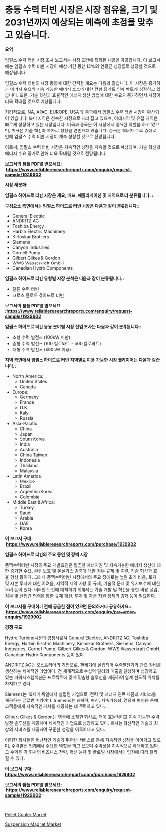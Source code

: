 <p><h1>충동 수력 터빈 시장은 시장 점유율, 크기 및 2031년까지 예상되는 예측에 초점을 맞추고 있습니다.</h1></p><p><strong>요약</strong></p>
<p><p>임펄스 수력 터빈 시장 조사 보고서는 시장 조건에 특화된 내용을 제공합니다. 이 보고서에는 임펄스 수력 터빈 시장이 예상 기간 동안 13%의 연평균 성장률로 성장할 것으로 예상됩니다.</p><p>임펄스 수력 터빈의 시장 동향에 대한 간략한 개요는 다음과 같습니다. 이 시장은 증가하는 에너지 수요와 지속 가능한 에너지 소스에 대한 관심 증가로 인해 빠르게 성장하고 있습니다. 또한, 기술 혁신과 효율적인 에너지 생산 방법에 대한 수요가 증가하면서 시장이 더욱 확대될 것으로 예상됩니다.</p><p>지리적으로, NA, APAC, EUROPE, USA 및 중국에서 임펄스 수력 터빈 시장이 확산되어 있습니다. 북미 지역은 성숙한 시장으로 자리 잡고 있으며, 아태지역 및 유럽 지역은 빠르게 성장하고 있는 시장입니다. 미국과 중국은 이 시장에서 중요한 역할을 하고 있으며, 미국은 기술 혁신과 투자로 성장을 견인하고 있습니다. 중국은 에너지 수요 증대로 인해 임펄스 수력 터빈 시장이 계속 성장할 것으로 전망됩니다.</p><p>이로써, 임펄스 수력 터빈 시장은 지속적인 성장을 지속할 것으로 예상되며, 기술 혁신과 에너지 수요 증가로 인해 더욱 확대될 것으로 전망됩니다.</p></p>
<p><strong>보고서의 샘플 PDF를 받으세요: &nbsp;<a href="https://www.reliableresearchreports.com/enquiry/request-sample/1929902">https://www.reliableresearchreports.com/enquiry/request-sample/1929902</a></strong></p>
<p><strong>시장 세분화:</strong></p>
<p><strong> 임펄스 하이드로 터빈 시장은 개요, 배포, 애플리케이션 및 지역으로 더 분류됩니다. :</strong></p>
<p><strong>구성요소 측면에서는 임펄스 하이드로 터빈 시장은 다음과 같이 분류됩니다.:</strong></p>
<p><ul><li>General Electric</li><li>ANDRITZ AG</li><li>Toshiba Energy</li><li>Harbin Electric Machinery</li><li>Kirloskar Brothers</li><li>Siemens</li><li>Canyon Industries</li><li>Cornell Pump</li><li>Gilbert Gilkes & Gordon</li><li>WWS Wasserkraft GmbH</li><li>Canadian Hydro Components</li></ul></p>
<p><strong> 임펄스 하이드로 터빈 유형별 시장 분석은 다음과 같이 분류됩니다.:</strong></p>
<p><ul><li>펠튼 수력 터빈</li><li>크로스 플로우 하이드로 터빈</li></ul></p>
<p><strong>보고서의 샘플 PDF를 받으세요 :<a href="https://www.reliableresearchreports.com/enquiry/request-sample/1929902">https://www.reliableresearchreports.com/enquiry/request-sample/1929902</a></strong></p>
<p><strong> 임펄스 하이드로 터빈 응용 분야별 시장 산업 조사는 다음과 같이 분류됩니다.:</strong></p>
<p><ul><li>소형 수력 발전소 (100kW 미만)</li><li>중형 수력 발전소 (100 킬로와트 - 500 킬로와트)</li><li>대형 수력 발전소 (500kW 이상)</li></ul></p>
<p><strong>지역 측면에서 임펄스 하이드로 터빈 지역별로 이용 가능한 시장 플레이어는 다음과 같습니다.:</strong></p>
<p><ul>
    <li>
        North America:
        <ul>
            <li>United States</li>
            <li>Canada</li>
        </ul>
    </li>
    <li>
        Europe:
        <ul>
            <li>Germany</li>
            <li>France</li>
            <li>U.K.</li>
            <li>Italy</li>
            <li>Russia</li>
        </ul>
    </li>
    <li>
        Asia-Pacific:
        <ul>
            <li>China</li>
            <li>Japan</li>
            <li>South Korea</li>
            <li>India</li>
            <li>Australia</li>
            <li>China Taiwan</li>
            <li>Indonesia</li>
            <li>Thailand</li>
            <li>Malaysia</li>
        </ul>
    </li>
    <li>
        Latin America:
        <ul>
            <li>Mexico</li>
            <li>Brazil</li>
            <li>Argentina Korea</li>
            <li>Colombia</li>
        </ul>
    </li>
    <li>
        Middle East & Africa:
        <ul>
            <li>Turkey</li>
            <li>Saudi</li>
            <li>Arabia</li>
            <li>UAE</li>
            <li>Korea</li>
        </ul>
    </li>
    </ul></p>
<p><strong>이 보고서 구매: &nbsp;<a href="https://www.reliableresearchreports.com/purchase/1929902">https://www.reliableresearchreports.com/purchase/1929902</a></strong></p>
<p><strong>임펄스 하이드로 터빈의 주요 동인 및 장벽 시장</strong></p>
<p><p>풍맥수력터빈 시장의 주요 개발요인은 깔끔한 에너지원 및 지속가능한 에너지 생산에 대한 증가한 수요, 환경 보호 및 온실가스 감축에 대한 정부 규제 및 지원, 기술 혁신과 효율 향상 등이다. 그러나 풍맥수력터빈 시장에서의 주요 장애로는 높은 초기 비용, 토지 및 자본 투자에 대한 어려움, 지역적 제약 사항 및 규제, 기술적 문제 및 유지보수에 대한 우려 등이 있다. 이러한 도전에 대처하기 위해서는 기술 개발 및 혁신을 통한 비용 절감, 정부 및 산업간 협력을 통한 규제 개선, 투자 및 자금 지원 정책의 강화 등이 필요하다.</p></p>
<p><strong>이 보고서를 구매하기 전에 궁금한 점이 있으면 문의하거나 공유하세요.: &nbsp;<a href="https://www.reliableresearchreports.com/enquiry/pre-order-enquiry/1929902">https://www.reliableresearchreports.com/enquiry/pre-order-enquiry/1929902</a></strong></p>
<p><strong>경쟁 구도</strong></p>
<p><p>Hydro Turbine시장의 경쟁사로서 General Electric, ANDRITZ AG, Toshiba Energy, Harbin Electric Machinery, Kirloskar Brothers, Siemens, Canyon Industries, Cornell Pump, Gilbert Gilkes & Gordon, WWS Wasserkraft GmbH, Canadian Hydro Components 등이 있다. </p><p>ANDRITZ AG는 오스트리아의 기업으로, 19세기에 설립되어 수력발전기와 관련 장비를 생산하는 세계적인 기업이다. 전 세계적으로 수십억 달러의 매출을 달성하며 성장하고 있는 파워시스템섹션은 프로젝트에 맞게 맞춤형 솔루션을 제공하여 업계 선도적 위치를 차지하고 있다. </p><p>Siemens는 19세기 독일에서 설립된 기업으로, 전력 및 에너지 관련 제품과 서비스를 제공하는 글로벌 기업이다. Siemens는 창의력, 혁신, 지속가능성, 열정과 협업을 통해 고객들에게 지속적인 가치를 제공하는 데 주력하고 있다.</p><p>Gilbert Gilkes & Gordon는 영국에 소재한 회사로, 더욱 효율적이고 지속 가능한 수력발전 솔루션을 제공하며 세계적인 기업으로 성장하고 있다. 회사는 혁신적인 기술과 최상의 서비스를 제공하여 꾸준한 성장을 이루어내고 있다.</p><p>이러한 회사들은 혁신적인 기술과 뛰어난 서비스를 통해 지속적인 성장을 이어가고 있으며, 수력발전 업계에서 주요한 역할을 하고 있으며 수익성을 지속적으로 확대하고 있다. 그 수익은 각 회사의 비즈니스 전략, 혁신 능력 및 글로벌 시장에서의 입지에 따라 달라질 수 있다.</p></p>
<p><strong>이 보고서 구매: &nbsp; <a href="https://www.reliableresearchreports.com/purchase/1929902">https://www.reliableresearchreports.com/purchase/1929902</a></strong></p>
<p><strong>보고서의 샘플 PDF를 받으세요: &nbsp;<a href="https://www.reliableresearchreports.com/enquiry/request-sample/1929902">https://www.reliableresearchreports.com/enquiry/request-sample/1929902</a></strong><strong></strong></p>
<p>&nbsp;</p>
<p><p><a href="https://view.publitas.com/reportprime-1/pellet-cooler-market-share-market-new-trends-analysis-report-by-type-by-application-by-end-use-by-region-and-segment-forecasts-2024-2031/">Pellet Cooler Market</a></p><p><a href="https://view.publitas.com/reportprime-1/suspension-magnet-market-with-the-goal-of-estimating-the-market-size-and-future-growth-potential-of-various-market-segments-based-on-component-applications-end-user-and-region/">Suspension Magnet Market</a></p></p>